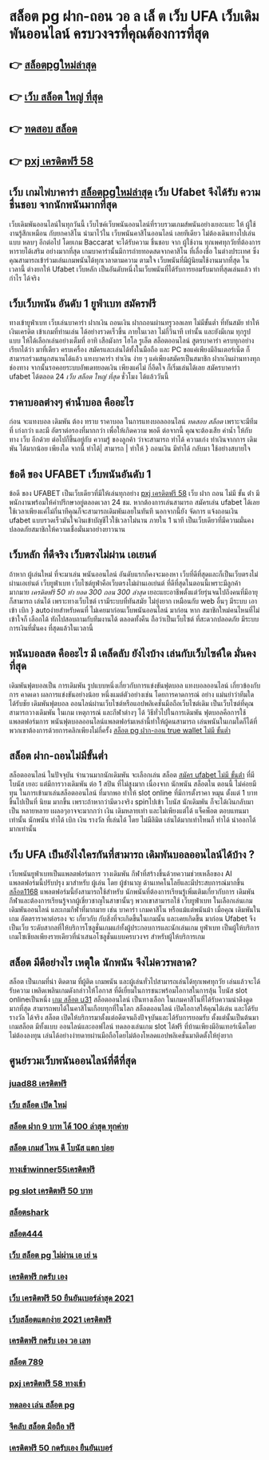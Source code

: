 # สล็อต pg ฝาก-ถอน วอ ล เล็ ต เว็บ UFA  เว็บเดิมพันออนไลน์  ครบวงจรที่คุณต้องการที่สุด

## 👉 [สล็อตpgใหม่ล่าสุด](https://www.ufaeat.com/credit-free-50/)
## 👉 [เว็บ สล็อต ใหญ่ ที่สุด](https://www.ufaeat.com/ทางเข้ายูฟ่าเบท-ufabet/)
## 👉 [ทดสอบ สล็อต](https://www.ufaeat.com/ทางเข้ายูฟ่าเบท-ufabet/)
## 👉 [pxj เครดิตฟรี 58](https://www.ufaeat.com/ufabet-master-login/)

## เว็บ เกมไพ่บาคาร่า [สล็อตpgใหม่ล่าสุด](https://www.ufaeat.com/ทางเข้ายูฟ่าเบท-ufabet/)  เว็บ Ufabet จึงได้รับ ความชื่นชอบ จากนักพนันมากที่สุด

 เว็บเดิมพันออนไลน์ในทุกวันนี้   เว็บไซค์เว็บพนันออนไลน์ที่รวบรวมเกมส์พนันอย่างเยอะแยะ  ให้ ผู้ใช้งานรู้สึกเหมือน กับยกคาสิโน  นำมาไว้ใน เว็บพนันคาสิโนออนไลน์ เลยทีเดียว ไม่ต้องเดินทางไปเล่นแบบ หลบๆ อีกต่อไป โดยเกม Baccarat จะได้รับความ ชื่นชอบ จาก ผู้ใช้งาน ทุกเพศทุกวัยที่ต้องการหารายได้เสริม อย่างมากที่สุด เกมบาคาร่านั้นมีการถ่ายทอดสดจากคาสิโน ที่เลื่องชื่อ ในต่างประเทศ ซึ่งคุณสามารถเข้าร่วมเล่นเกมพนันได้ทุกเวลาตามความ ตามใจ  เว็บพนันที่มีผู้นิยมใช้งานมากที่สุด ในเวลานี้  ต่างยกให้ Ufabet เว็บหลัก เป็นอันดับหนึ่งในเว็บพนันที่ได้รับการยอมรับมากที่สุดเล่นแล้ว ทำกำไร ได้จริง 


## เว็บเว็บพนัน  อันดับ 1  ยูฟ่าเบท  สมัครฟรี

 ทางเข้ายูฟ่าเบท  เว็บเล่นบาคาร่า ฝากเงิน ถอนเงิน  ฝากถอนผ่านทรูวอลเลท ไม่มีขั้นต่ำ ที่ทันสมัย ทำให้เงินเครดิต เข้าเกมที่ท่านเล่น ได้อย่างรวดเร็วขึ้น ภายในเวลา ไม่กี่วินาที  เท่านั้น และยังมีเกม ทุกรูปแบบ  ให้ได้เลือกเล่นอย่างเต็มที่  อาทิ เสือมังกร ไฮโล รูเล็ต สล็อตออนไลน์ สูตรบาคาร่า ครบทุกอย่าง เรียกได้ว่า มาที่เดียว  ครบเครื่อง สมัครและเล่นได้ทั้งในมือถือ และ PC ขอแค่เพียงมีอินเตอร์เน็ต ก็สามารถร่วมสนุกสนานได้แล้ว แทงบาคาร่า  ทำเงิน ง่าย ๆ แค่เพียงสมัครเป็นสมาชิก ฝากเงินผ่านทางทุกช่องทาง จากนั้นรอคอยระบบอัพเดทยอดเงิน เพียงแค่ไม่ กี่อึดใจ ก็เริ่มเล่นได้เลย สมัครบาคาร่า ufabet ได้ตลอด 24 *เว็บ สล็อต ใหญ่ ที่สุด* ชั่วโมง ได้แล้ววันนี้ 


## ราคาบอลต่างๆ ค่าน้ำบอล คืออะไร

ก่อน จะแทงบอล เดิมพัน  ต้อง  ทราบ ราคาบอล  ในการแทงบอลออนไลน์  *ทดสอบ สล็อต* เพราะจะมีทีม ที่ เก่งกว่า และมี อัตราต่อรองที่มากกว่า เพื่อให้เกิดความ พอดี  ต่อจากนี้ คุณจะต้องเสีย ค่าน้ำ  ให้กับทาง  เว็บ  อีกด้วย ต่อไปก็ขึ้นอยู่กับ ความรู้ ของลูกค้า  ว่าจะสามารถ ทำได้ ความเก่ง ทำเงินจากการ  เดิมพัน ได้มากน้อย เพียงใด  จากนี้ ทำได้| สามารถ | ทำให้ } ถอนเงิน   มีทำได้  กลับมา  ใช้อย่างสบายใจ

## ข้อดี ของ UFABET เว็บพนันอันดับ 1

ข้อดี ของ UFABET เป็นเว็บเดียวที่มีให้เล่นทุกอย่าง  [pxj เครดิตฟรี 58](https://www.ufaeat.com/) เว็บ ฝาก ถอน ไม่มี ขั้น ต่ํา  มีพนักงานพร้อมให้คำปรึกษาอยู่ตลอดเวลา 24 ชม. หากต้องการเล่นสามารถ  สมัครเล่น ufabet  ได้เลยใช้เวลาเพียงแค่ไม่กี่นาทีคุณก็จะสามารถเดิมพันเลยในทันที นอกจากนี้ยัง จัดการ  แจ้งถอนเงิน ufabet  แบบรวดเร็วมันใจเงินเข้าบัญชีไวใช้เวลาไม่นาน ภายใน 1 นาที เป็นเว็บเดียวที่มีความมั่นคงปลอดภัยสมาชิกให้ความเชื่อมั่นมาอย่างยาวนาน


##  เว็บหลัก  ที่ดีจริง เว็บตรงไม่ผ่าน เอเยนต์

ถ้าหาก ผู้เล่นใหม่ ที่จะมาเล่น พนันออนไลน์  อันดับแรกก็คงจะมองหา เว็บที่ดีที่สุดและก็เป็นเว็บตรงไม่ผ่านเอเย่นต์    เว็บยูฟ่าเบท เว็บไซต์ยูฟ่าคือเว็บตรงไม่ผ่านเอเย่นต์  ที่ดีที่สุดในตอนนี้เพราะมีลูกค้า มากมาย *เครดิตฟรี 50 ทํา ยอด 300 ถอน 300 ล่าสุด*  เยอะแยะอาชีพตั้งแต่วัยรุ่นจนไปถึงคนที่มีอายุก็สามารถ เล่นได้ เพราะทางเว็บไซต์ เรามีระบบที่ทันสมัย  ไม่ยุ่งยาก เหมือนกับ web อื่นๆ มีระบบ เอาเข้า  เบิก } autoง่ายสำหรับคนที่ ไม่เคยมาก่อนเว็บพนันออนไลน์ มาก่อน หาก สมาชิกใหม่คนไหนที่ไม่เข้าใจก็ เลือกได้ ทักไปสอบถามกับทีมงานได้ ตลอดทั้งคืน ถือว่าเป็นเว็บไซต์ ที่สะดวกปลอดภัย มีระบบการเงินที่มั่นคง ที่สุดแล้วในเวลานี้ 


##  พนันบอลสด คืออะไร มี เคล็ดลับ  ยังไงบ้าง เล่นกับเว็บไซค์ใด  มั่นคงที่สุด 

 เดิมพันฟุตบอลเป็น การเดิมพัน รูปแบบหนึ่งเกี่ยวกับการแข่งขันฟุตบอล แทงบอลออนไลน์ เกี่ยวข้องกับการ คาดเดา ผลการแข่งขันอย่างน้อย หนึ่งแมต์ตัวอย่างเช่น โดยการคาดการณ์ อย่าง แม่นยำว่าทีมใด ได้รับชัย  เดิมพันฟุตบอล ออนไลน์ผ่านเว็บไซต์หรือแอปพลิเคชั่นมือถือเว็บไซต์เดิม เป็นเว็บไซต์ที่คุณสามารถวางเดิมพัน ในเกม เหตุการณ์ และกีฬาต่างๆ ได้ วิธีทั่วไปในการเดิมพัน ฟุตบอลคือการใช้แพลตฟอร์มการ พนันฟุตบอลออนไลน์แพลตฟอร์มเหล่านี้ทำให้ผู้คนสามารถ เล่นพนันในเกมใดก็ได้ที่พวกเขาต้องการด้วยการคลิกเพียงไม่กี่ครั้ง [สล็อต pg ฝาก-ถอน true wallet ไม่มี ขั้นต่ำ](https://www.ufaeat.com/regis-ufabet-master-free/) 

##  สล็อต  ฝาก-ถอนไม่มีขั้นต่ำ 

สล็อตออนไลน์ ในปัจจุบัน   จำนวนมากนักเดิมพัน จะเลือกเล่น สล็อต [สมัคร ufabet ไม่มี ขั้นต่ํา](https://www.ufaeat.com/regis-ufabet-master-free/) ที่มีโบนัส เยอะ แต่มีการวางเดิมพัน ต่อ 1  สปิน  ที่ไม่สูงมาก เนื่องจาก นักพนัน  สล็อตใน ตอนนี้  ไม่ค่อยมีทุน  ในการเข้ามาเล่นสล็อตออนไลน์ ที่มากพอ ทำให้ slot online ที่มีการตั้งราคา หมุน  ตั้งแต่ 1 บาทขึ้นไปเป็นที่ นิยม มากขึ้น เพราะถ้าหากว่ามีดวงจริง  spinไปเข้า โบนัส นักเดิมพัน ก็จะได้เงินกลับมาเป็น หลายหลาย เผลอๆอาจจะมากกว่า  เงิน เดิมหลายเท่า และไม่เพียงแต่ได้ แจ็คพ็อต ตอบแทนมาเท่านั้น  นักพนัน  ทำได้  เบิก เงิน รางวัล ที่เล่นได้ โดย ไม่มีลิมิต เล่นได้มากเท่าไหนก็ ทำได้  นำออกได้มากเท่านั้น


## เว็บ UFA เป็นยังไงใครกันที่สามารถ เดิมพันบอลออนไลน์ได้บ้าง ?

 เว็บพนันยูฟ่าเบทเป็นแพลตฟอร์มการ วางเดิมพัน กีฬาที่สร้างขึ้นด้วยความช่วยเหลือของ AI แพลตฟอร์มนี้ปรับปรุง มาสำหรับ ผู้เล่น โดย ผู้ชำนาญ ด้านเทคโนโลยีและมีประสบการณ์มากขึ้น [สล็อต1168](https://www.ufaeat.com/ufabet-master-login/) แพลตฟอร์มนี้ยังสามารถใช้สำหรับ นักพนันที่ต้องการเรียนรู้เพิ่มเติมเกี่ยวกับการ เดิมพันกีฬาและต้องการเรียนรู้จากผู้เชี่ยวชาญในสาขานั้นๆ พวกเขาสามารถใช้  เว็บยูฟ่าเบท ในเลือกเล่นเกมเดิมพันออนไลน์ และเกมกีฬาที่มากมาย เช่น บาคาร่า เกมคาสิโน หรือแม้แต่พนันม้า เมื่อคุณ เดิมพันในเกม อัตตราราคาต่อรอง จะ เกี่ยวกับ กับสิ่งที่จะเกิดขึ้นในเกมนั้น และเคยเกิดขึ้น มาก่อน Ufabet  จึงเป็นเว็บ ระดับสากลที่ให้บริการโซลูชั่นเกมแก่ทั้งผู้ประกอบการและนักเล่นเกม  ยูฟ่าเบท เป็นผู้ให้บริการเกมโซเชียลเพียงรายเดียวที่นำเสนอโซลูชั่นแบบครบวงจร สำหรับผู้ให้บริการเกม 


## สล็อต  มีดีอย่างไร เหตุใด  นักพนัน จึงไม่ควรพลาด?

 สล็อต เป็นเกมที่น่า ติดตาม ที่ผู้ติด เกมพนัน และผู้เล่นทั่วไปสามารถเล่นได้ทุกเพศทุกวัย เล่นแล้วจะได้รับความ เพลิดเพลินเกมดังกล่าวให้โอกาส ที่ดีเยี่ยมในการชนะพร้อมโอกาสในการลุ้น โบนัส slot onlineเป็นหนึ่ง [เกม สล็อต u31](https://www.ufaeat.com/credit-free-50/) สล็อตออนไลน์ เป็นทางเลือก ในเกมคาสิโนที่ได้รับความน่าดึงดูดมากที่สุด สามารถพบได้ในคาสิโนเกือบทุกที่ในโลก  สล็อตออนไลน์ เปิดโอกาสให้คุณได้เล่น และได้รับรางวัล ได้จริง สล็อต  เปิดให้บริการมาตั้งแต่อดีตจนถึงปัจจุบันและได้รับการยอมรับ ตั้งแต่นั้นเป็นต้นมา เกมสล็อต มีทั้งแบบ ออนไลน์และออฟไลน์ ทดลองเล่นเกม slot ได้ฟรี ที่บ้านเพียงมีอินเทอร์เน็ตโดย ไม่ต้องลงทุน เล่นได้อย่างง่ายดายผ่านมือถือโดยไม่ต้องโหลดแอปพลิเคชั่นมาติดตั้งให้ยุ่งยาก 


## ศูนย์รวมเว็บพนันออนไลน์ที่ดีที่สุด

### [juad88 เครดิตฟรี](https://atom.io/themes/UFAEAT%20เว็บตรง%20ทางเข้า%20UFABET%20superslot%20444%20เครดิตฟรี%2050%20ยืนยันเบอร์%20008%20สล็อต%20สมัครฟรี%20ฟรีเครดิต%20100%)
### [เว็บ สล็อต เปิด ใหม่](https://atom.io/themes/UFAEAT%20เว็บตรง%20ทางเข้า%20UFABET%20เครดิตฟรี%20100%20ทํา%20ยอด%201000%20ถอนได้%20300%20008%20สล็อต%20สมัครฟรี%20ฟรีเครดิต%20100%)
### [สล็อต ฝาก 9 บาท ได้ 100 ล่าสุด ทุกค่าย](https://atom.io/themes/UFAEAT%20เว็บตรง%20ทางเข้า%20UFABET%20สล็อต%20png%20008%20สล็อต%20สมัครฟรี%20ฟรีเครดิต%20100%)
### [สล็อต เกมส์ ไหน ดี โบนัส แตก บ่อย](https://atom.io/themes/UFAEAT%20เว็บตรง%20ทางเข้า%20UFABET%20รวมสล็อตทุกค่ายในเว็บเดียว%20เครดิตฟรี%20008%20สล็อต%20สมัครฟรี%20ฟรีเครดิต%20100%)
### [ทางเข้าwinner55เครดิตฟรี](https://atom.io/themes/UFAEAT%20เว็บตรง%20ทางเข้า%20UFABET%20pxj00.com%20เครดิตฟรี%20008%20สล็อต%20สมัครฟรี%20ฟรีเครดิต%20100%)
### [pg slot เครดิตฟรี 50 บาท](https://atom.io/themes/UFAEAT%20เว็บตรง%20ทางเข้า%20UFABET%20เครดิตฟรี%20แค่สมัคร%20รับเลย%2050%20008%20สล็อต%20สมัครฟรี%20ฟรีเครดิต%20100%)
### [สล็อตshark](https://atom.io/themes/UFAEAT%20เว็บตรง%20ทางเข้า%20UFABET%20wm%20casino%20เครดิตฟรี%20008%20สล็อต%20สมัครฟรี%20ฟรีเครดิต%20100%)
### [สล็อต444](https://atom.io/themes/UFAEAT%20เว็บตรง%20ทางเข้า%20UFABET%20สล็อต%20เติม%20true%20wallet%20ฝาก%20ถอน%20ไม่มี%20ขั้น%20ต่ํา%202021%20008%20สล็อต%20สมัครฟรี%20ฟรีเครดิต%20100%)
### [เว็บ สล็อต pg ไม่ผ่าน เอ เย่ น](https://atom.io/themes/UFAEAT%20เว็บตรง%20ทางเข้า%20UFABET%20สล็อต%20spg%20008%20สล็อต%20สมัครฟรี%20ฟรีเครดิต%20100%)
### [เครดิตฟรี กดรับ เอง](https://atom.io/themes/UFAEAT%20เว็บตรง%20ทางเข้า%20UFABET%20123xbet%20เครดิตฟรี%20300%20008%20สล็อต%20สมัครฟรี%20ฟรีเครดิต%20100%)
### [เว็บ เครดิตฟรี 50 ยืนยันเบอร์ล่าสุด 2021](https://atom.io/themes/UFAEAT%20เว็บตรง%20ทางเข้า%20UFABET%20superslot666%20เครดิตฟรี%2050%20008%20สล็อต%20สมัครฟรี%20ฟรีเครดิต%20100%)
### [เว็บสล็อตแตกง่าย 2021 เครดิตฟรี](https://atom.io/themes/UFAEAT%20เว็บตรง%20ทางเข้า%20UFABET%20pxj%20เครดิตฟรี%20ดาวน์โหลด%20008%20สล็อต%20สมัครฟรี%20ฟรีเครดิต%20100%)
### [เครดิตฟรี กดรับ เอง วอ เลท](https://atom.io/themes/UFAEAT%20เว็บตรง%20ทางเข้า%20UFABET%20สล็อต7777%20008%20สล็อต%20สมัครฟรี%20ฟรีเครดิต%20100%)
### [สล็อต 789](https://atom.io/themes/UFAEAT%20เว็บตรง%20ทางเข้า%20UFABET%20เครดิตฟรี50ไม่ต้องฝากไม่ต้องแชร์2021%20008%20สล็อต%20สมัครฟรี%20ฟรีเครดิต%20100%)
### [pxj เครดิตฟรี 58 ทางเข้า](https://atom.io/themes/UFAEAT%20เว็บตรง%20ทางเข้า%20UFABET%20เว็บ%20สล็อต%20แตก%20ง่าย%202021%20ฝาก%20ถอน%20ไม่มี%20ขั้น%20ต่ํา%20008%20สล็อต%20สมัครฟรี%20ฟรีเครดิต%20100%)
### [ทดลอง เล่น สล็อต pg](https://atom.io/themes/UFAEAT%20เว็บตรง%20ทางเข้า%20UFABET%20iprobet%20เครดิตฟรี%20008%20สล็อต%20สมัครฟรี%20ฟรีเครดิต%20100%)
### [จีคลับ สล็อต มือถือ ฟรี](https://atom.io/themes/UFAEAT%20เว็บตรง%20ทางเข้า%20UFABET%20เกม%20ออนไลน์%20สล็อต%20008%20สล็อต%20สมัครฟรี%20ฟรีเครดิต%20100%)
### [เครดิตฟรี 50 กดรับเอง ยืนยันเบอร์](https://atom.io/themes/UFAEAT%20เว็บตรง%20ทางเข้า%20UFABET%20winner55%20ทางเข้า%20สล็อต%20008%20สล็อต%20สมัครฟรี%20ฟรีเครดิต%20100%)